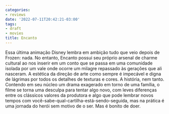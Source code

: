 ```yaml
---
categories:
- reviews
date: '2022-07-11T20:42:21-03:00'
tags:
- draft
- movies
title: Encanto
---
```


Essa última animação Disney lembra em ambição tudo que veio depois de Frozen: nada. No entanto, Encanto possui seu próprio arsenal de charme cultural ao nos inserir em um conto que se passa em uma comunidade isolada por um vale onde ocorre um milagre repassado às gerações que ali nasceram. A estética da direção de arte como sempre é impecável e digna de lágrimas por todos os detalhes de texturas e cores. A história, nem tanto. Contendo em seu núcleo um drama exagerado em torno de uma família, o filme se torna uma desculpa para tentar algo novo, com leves diferenças entre os clássicos valores da produtora e algo que pode lembrar novos tempos com você-sabe-qual-cartilha-está-sendo-seguida, mas na prática é uma jornada do herói sem motivo de o ser. Mas é bonito de doer.
